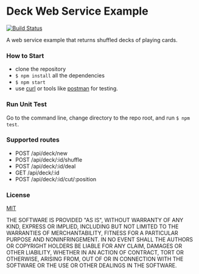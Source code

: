# Deck Web Service Example
[![Build Status](https://travis-ci.org/gnehcc/deck-webservice-example.svg?branch=master)](https://travis-ci.org/gnehcc/deck-webservice-example)

A web service example that returns shuffled decks of playing cards.

### How to Start
- clone the repository
- `$ npm install` all the dependencies
- `$ npm start`
- use [curl](https://curl.haxx.se/) or tools like [postman](https://www.getpostman.com/) for testing.

### Run Unit Test
Go to the command line, change directory to the repo root, and run `$ npm test`.

### Supported routes
- POST /api/deck/new
- POST /api/deck/:id/shuffle
- POST /api/deck/:id/deal
- GET /api/deck/:id
- POST /api/deck/:id/cut/:position


### License
[MIT](https://opensource.org/licenses/MIT)

THE SOFTWARE IS PROVIDED "AS IS", WITHOUT WARRANTY OF ANY KIND, EXPRESS OR IMPLIED, INCLUDING BUT NOT LIMITED TO THE WARRANTIES OF MERCHANTABILITY, FITNESS FOR A PARTICULAR PURPOSE AND NONINFRINGEMENT. IN NO EVENT SHALL THE AUTHORS OR COPYRIGHT HOLDERS BE LIABLE FOR ANY CLAIM, DAMAGES OR OTHER LIABILITY, WHETHER IN AN ACTION OF CONTRACT, TORT OR OTHERWISE, ARISING FROM, OUT OF OR IN CONNECTION WITH THE SOFTWARE OR THE USE OR OTHER DEALINGS IN THE SOFTWARE.
